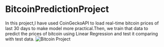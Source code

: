 # BitcoinPredictionProject
In this project,I have used CoinGeckoAPI to load real-time bitcoin prices of last 30 days to make model more practical.Then, we train that data to predict the prices of bitcoin using Linear Regression and test it comparing with test data.
![Bitcoin Project](https://user-images.githubusercontent.com/81856196/126902915-161c56e8-5541-4913-9177-6e2df79728d5.png)
